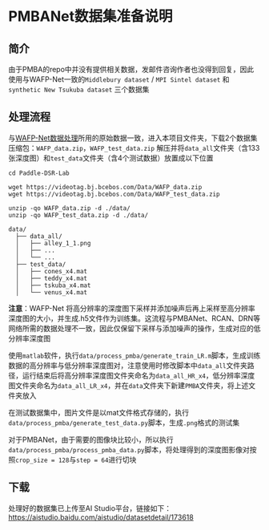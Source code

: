 # PMBANet数据集准备说明

## 简介

由于PMBA的repo中并没有提供相关数据，发邮件咨询作者也没得到回复，因此使用与WAFP-Net一致的`Middlebury dataset` / `MPI Sintel dataset` 和 `synthetic New Tsukuba dataset`  三个数据集

## 处理流程

与[WAFP-Net数据处理](docs/zh_CN/datasets/WAFP-Net-Data.md)所用的原始数据一致，进入本项目文件夹，下载2个数据集压缩包：`WAFP_data.zip`，`WAFP_test_data.zip` 解压并将`data_all`文件夹（含133张深度图）和`test_data`文件夹（含4个测试数据）放置成以下位置


```shell
cd Paddle-DSR-Lab

wget https://videotag.bj.bcebos.com/Data/WAFP_data.zip
wget https://videotag.bj.bcebos.com/Data/WAFP_test_data.zip

unzip -qo WAFP_data.zip -d ./data/
unzip -qo WAFP_test_data.zip -d ./data/
```

```shell
data/
  ├── data_all/
  │   ├── alley_1_1.png
  │   ├── ...
  │   └── ...
  ├── test_data/
  │   ├── cones_x4.mat
  │   ├── teddy_x4.mat
  │   ├── tskuba_x4.mat
  │   └── venus_x4.mat
```

**注意**：WAFP-Net 将高分辨率的深度图下采样并添加噪声后再上采样至高分辨率深度图的大小，并生成.h5文件作为训练集。这流程与PMBANet、RCAN、DRN等网络所需的数据处理不一致，因此仅保留下采样与添加噪声的操作，生成对应的低分辨率深度图

使用`matlab`软件，执行`data/process_pmba/generate_train_LR.m`脚本，生成训练数据的高分辨率与低分辨率深度图对，注意使用时修改脚本中`data_all`文件夹路径，运行结束后将高分辨率深度图文件夹命名为`data_all_HR_x4`，低分辨率深度图文件夹命名为`data_all_LR_x4`，并在`data`文件夹下新建`PMBA`文件夹，将上述文件夹放入

在测试数据集中，图片文件是以mat文件格式存储的，执行`data/process_pmba/generate_test_data.py`脚本，生成`.png`格式的测试集

对于PMBANet，由于需要的图像块比较小，所以执行`data/process_pmba/process_pmba_data.py`脚本，将处理得到的深度图影像对按照`crop_size = 128`与`step = 64`进行切块


## 下载

处理好的数据集已上传至AI Studio平台，链接如下：https://aistudio.baidu.com/aistudio/datasetdetail/173618
